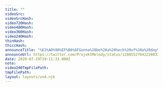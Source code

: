 ```yaml
---
title: ""
videoSrc: 
videoSrcHash: 
video720Hash: 
video480Hash: 
video360Hash: 
video240Hash: 
thinHash: 
thiccHash: 
announceTitle: "%E2%AD%90%EF%B8%8FGonna%20be%20a%20heck%20of%20a%20day%E2%AD%90%EF%B8%8F%20%20%F0%9F%93%B2CB%20%40%204%20PM%20EST%20----%20%20%20%F0%9F%93%B2D%26D%20%281st%20session%20ever%29%20on%20Twitch%20%40%2011%20PM%20EST%21%20%20%28I%27m%20hosting%20Arcadum%29%20-----%20%20%20%F0%9F%93%B2THANK%20YOU%20%40_Silvervale_%20for%20secretly%20commissioning%20my%20character%27s%20art%21%21%21%20%F0%9F%92%A6art%20credit%3A%20%40LilythArts"
announceUrl: https://twitter.com/ProjektMelody/status/1288552764222603264
date: 2020-07-29T19:11:33.000Z
note: 
video240TmpFilePath: 
tmpFilePath: 
layout: layouts/vod.njk
---
```


